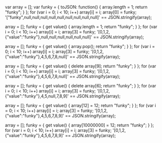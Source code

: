 
var array = [];
var funky = {
  toJSON: function() { array.length = 1; return "funky"; }
};
for (var i = 0; i < 10; i++) array[i] = i;
array[0] = funky;
'["funky",null,null,null,null,null,null,null,null,null]' == JSON.stringify(array);

array = [];
funky = {
  get value() { array.length = 1; return "funky"; }
};
for (var i = 0; i < 10; i++) array[i] = i;
array[3] = funky;
'[0,1,2,{"value":"funky"},null,null,null,null,null,null]' == JSON.stringify(array);

array = [];
funky = {
  get value() { array.pop(); return "funky"; }
};
for (var i = 0; i < 10; i++) array[i] = i;
array[3] = funky;
'[0,1,2,{"value":"funky"},4,5,6,7,8,null]' == JSON.stringify(array);

array = [];
funky = {
  get value() { delete array[9]; return "funky"; }
};
for (var i = 0; i < 10; i++) array[i] = i;
array[3] = funky;
'[0,1,2,{"value":"funky"},4,5,6,7,8,null]' == JSON.stringify(array);

array = [];
funky = {
  get value() { delete array[6]; return "funky"; }
};
for (var i = 0; i < 10; i++) array[i] = i;
array[3] = funky;
'[0,1,2,{"value":"funky"},4,5,null,7,8,9]' == JSON.stringify(array);

array = [];
funky = {
  get value() { array[12] = 12; return "funky"; }
};
for (var i = 0; i < 10; i++) array[i] = i;
array[3] = funky;
'[0,1,2,{"value":"funky"},4,5,6,7,8,9]' == JSON.stringify(array);

array = [];
funky = {
  get value() { array[10000000] = 12; return "funky"; }
};
for (var i = 0; i < 10; i++) array[i] = i;
array[3] = funky;
'[0,1,2,{"value":"funky"},4,5,6,7,8,9]' == JSON.stringify(array);

